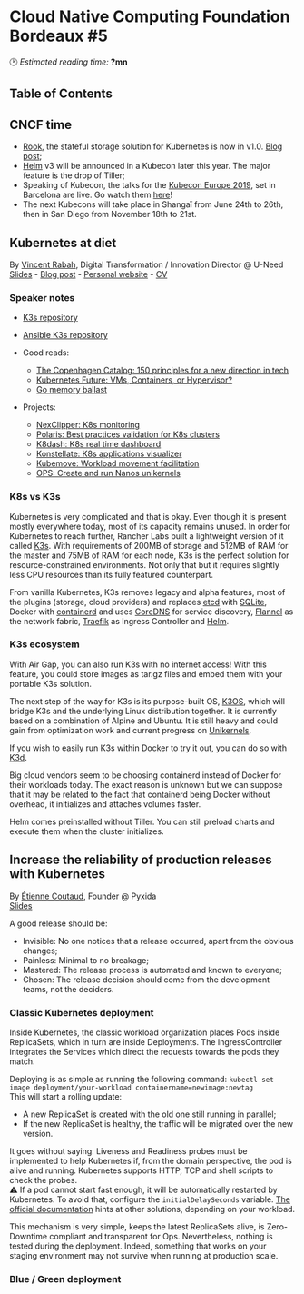 # Cloud Native Computing Foundation Bordeaux #5
🕑 *Estimated reading time:* **?mn**

## Table of Contents

## CNCF time
- [Rook](https://rook.io/), the stateful storage solution for Kubernetes is now in v1.0. [Blog post](https://blog.rook.io/rook-v1-0-a-major-milestone-689ca4c75508);
- [Helm](https://helm.sh/) v3 will be announced in a Kubecon later this year. The major feature is the drop of Tiller;
- Speaking of Kubecon, the talks for the [Kubecon Europe 2019](https://events.linuxfoundation.org/events/kubecon-cloudnativecon-europe-2019/), set in Barcelona are live. Go watch them [here](https://www.youtube.com/playlist?list=PLj6h78yzYM2PpmMAnvpvsnR4c27wJePh3)!
- The next Kubecons will take place in Shangaï from June 24th to 26th, then in San Diego from November 18th to 21st.

## Kubernetes at diet
By [Vincent Rabah](https://twitter.com/itwars), Digital Transformation / Innovation Director @ U-Need  
[Slides](https://www.it-wars.com/k3s.pdf) - [Blog post](https://www.it-wars.com/posts/cloud-native/kubernetes-avec-k3s-pour-sauver-la-planete/) - [Personal website](https://www.it-wars.com/) - [CV](https://www.it-wars.com/cv-vincent-rabah.pdf)

### Speaker notes

- [K3s repository](https://github.com/rancher/k3s/)
- [Ansible K3s repository](https://github.com/itwars/k3s-ansible)

- Good reads:
  - [The Copenhagen Catalog: 150 principles for a new direction in tech](https://www.copenhagencatalog.org/)
  - [Kubernetes Future: VMs, Containers, or Hypervisor?](https://www.infoq.com/news/2019/05/kubernetes-future/)
  - [Go memory ballast](https://blog.twitch.tv/go-memory-ballast-how-i-learnt-to-stop-worrying-and-love-the-heap-26c2462549a2)

- Projects:
  - [NexClipper: K8s monitoring](https://github.com/NexClipper/NexClipper)
  - [Polaris: Best practices validation for K8s clusters](https://github.com/reactiveops/polaris)
  - [K8dash: K8s real time dashboard](https://github.com/herbrandson/k8dash)
  - [Konstellate: K8s applications visualizer](https://github.com/containership/konstellate)
  - [Kubemove: Workload movement facilitation](https://github.com/kubemove/kubemove)
  - [OPS: Create and run Nanos unikernels](https://github.com/nanovms/ops)

### K8s vs K3s

Kubernetes is very complicated and that is okay. Even though it is present mostly everywhere today, most of its capacity remains unused. In order for Kubernetes to reach further, Rancher Labs built a lightweight version of it called [K3s](https://k3s.io/). With requirements of 200MB of storage and 512MB of RAM for the master and 75MB of RAM for each node, K3s is the perfect solution for resource-constrained environments. Not only that but it requires slightly less CPU resources than its fully featured counterpart.

From vanilla Kubernetes, K3s removes legacy and alpha features, most of the plugins (storage, cloud providers) and replaces [etcd](https://etcd.io/) with [SQLite](https://www.sqlite.org/), Docker with [containerd](https://containerd.io/) and uses [CoreDNS](https://coredns.io/) for service discovery, [Flannel](https://github.com/coreos/flannel) as the network fabric, [Traefik](https://traefik.io/) as Ingress Controller and [Helm](https://helm.sh/).

### K3s ecosystem

With Air Gap, you can also run K3s with no internet access! With this feature, you could store images as tar.gz files and embed them with your portable K3s solution.

The next step of the way for K3s is its purpose-built OS, [K3OS](https://k3os.io/), which will bridge K3s and the underlying Linux distribution together. It is currently based on a combination of Alpine and Ubuntu. It is still heavy and could gain from optimization work and current progress on [Unikernels](http://unikernel.org/).

If you wish to easily run K3s within Docker to try it out, you can do so with [K3d](https://github.com/rancher/k3d).

Big cloud vendors seem to be choosing containerd instead of Docker for their workloads today. The exact reason is unknown but we can suppose that it may be related to the fact that containerd being Docker without overhead, it initializes and attaches volumes faster.

Helm comes preinstalled without Tiller. You can still preload charts and execute them when the cluster initializes.

## Increase the reliability of production releases with Kubernetes
By [Étienne Coutaud](https://twitter.com/etiennecoutaud), Founder @ Pyxida  
[Slides](https://speakerdeck.com/etiennecoutaud/fiabiliser-ses-deploiements-sur-kubernetes)

A good release should be:
- Invisible: No one notices that a release occurred, apart from the obvious changes;
- Painless: Minimal to no breakage;
- Mastered: The release process is automated and known to everyone;
- Chosen: The release decision should come from the development teams, not the deciders.

### Classic Kubernetes deployment

Inside Kubernetes, the classic workload organization places Pods inside ReplicaSets, which in turn are inside Deployments. The IngressController integrates the Services which direct the requests towards the pods they match.

Deploying is as simple as running the following command:
`kubectl set image deployment/your-workload containername=newimage:newtag`  
This will start a rolling update:
- A new ReplicaSet is created with the old one still running in parallel;
- If the new ReplicaSet is healthy, the traffic will be migrated over the new version.

It goes without saying: Liveness and Readiness probes must be implemented to help Kubernetes if, from the domain perspective, the pod is alive and running. Kubernetes supports HTTP, TCP and shell scripts to check the probes.  
⚠️ If a pod cannot start fast enough, it will be automatically restarted by Kubernetes. To avoid that, configure the `initialDelaySeconds` variable. [The official documentation](https://kubernetes.io/docs/tasks/configure-pod-container/configure-liveness-readiness-probes/) hints at other solutions, depending on your workload.

This mechanism is very simple, keeps the latest ReplicaSets alive, is Zero-Downtime compliant and transparent for Ops. Nevertheless, nothing is tested during the deployment. Indeed, something that works on your staging environment may not survive when running at production scale.

### Blue / Green deployment

